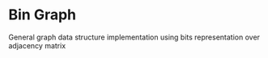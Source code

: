 # Bin Graph

General graph data structure implementation using bits representation over adjacency matrix
